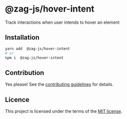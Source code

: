 # @zag-js/hover-intent

Track interactions when user intends to hover an element

## Installation

```sh
yarn add  @zag-js/hover-intent
# or
npm i  @zag-js/hover-intent
```

## Contribution

Yes please! See the [contributing guidelines](https://github.com/chakra-ui/zag/blob/main/CONTRIBUTING.md) for details.

## Licence

This project is licensed under the terms of the [MIT license](https://github.com/chakra-ui/zag/blob/main/LICENSE).
